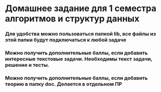 # Домашнее задание для 1 семестра алгоритмов и структур данных

### Для удобства можно пользоваться папкой lib, все файлы из этой папки будут подключаться к любой задаче

### Можно получить дополнительные баллы, если добавить интересные текстовые задачи. Необходимы текст задачи, решение и тесты.

### Можно получить дополнительные баллы, если добавить теорию в папку doc. Делается в отдельном ПР
